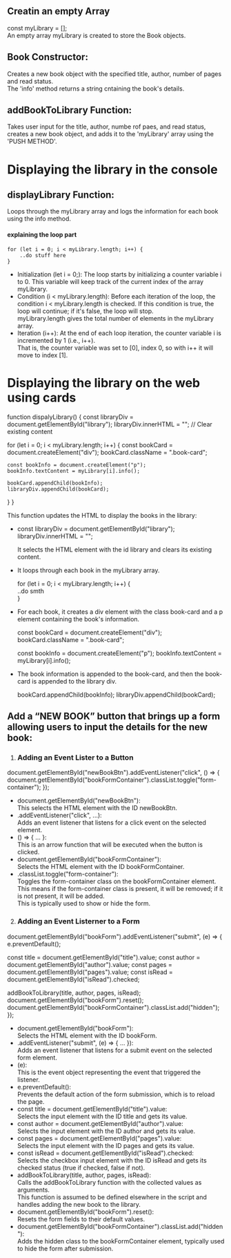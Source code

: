 ## Creatin an empty Array
const myLibrary = [];  
An empty array myLibrary is created to store the Book objects.


## Book Constructor:
Creates a new book object with the specified title, author, number of pages and read status.  
The 'info' method returns a string cntaining the book's details. 


## addBookToLibrary Function:
Takes user input for the title, author, numbe rof paes, and read status, creates a new book object, and adds it to the 'myLibrary' array using the 'PUSH METHOD'.  


# Displaying the library in the console
## displayLibrary Function: 
Loops through the myLibrary array and logs the information for each book using the info method.
 #### explaining the loop part
    for (let i = 0; i < myLibrary.length; i++) {
        ..do stuff here
    }
 * Initialization (let i = 0;): 
 The loop starts by initializing a counter variable i to 0. This variable will keep track of the current index of the array myLibrary.
* Condition (i < myLibrary.length):
Before each iteration of the loop, the condition i < myLibrary.length is checked. If this condition is true, the loop will continue; if it's false, the loop will stop.  
myLibrary.length gives the total number of elements in the myLibrary array.
* Iteration (i++):
At the end of each loop iteration, the counter variable i is incremented by 1 (i.e., i++).  
That is, the counter variable was set to [0], index 0, so with i++ it will move to index [1].

# Displaying the library on the web using cards
function dispalyLibrary() {
  const libraryDiv = document.getElementById("library");
  libraryDiv.innerHTML = ""; // Clear existing content

  for (let i = 0; i < myLibrary.length; i++) {
    const bookCard = document.createElement("div");
    bookCard.className = ".book-card";

    const bookInfo = document.createElement("p");
    bookInfo.textContent = myLibrary[i].info();

    bookCard.appendChild(bookInfo);
    libraryDiv.appendChild(bookCard);
  }
}   

This function updates the HTML to display the books in the library:

* const libraryDiv = document.getElementById("library");
  libraryDiv.innerHTML = "";  

  It selects the HTML element with the id library and clears its existing content.  
* It loops through each book in the myLibrary array.  

  for (let i = 0; i < myLibrary.length; i++) {   
    ..do smth    
}  
* For each book, it creates a div element with the class book-card and a p element containing the book's information.  

    const bookCard = document.createElement("div");
    bookCard.className = ".book-card";

    const bookInfo = document.createElement("p");
    bookInfo.textContent = myLibrary[i].info();  
* The book information is appended to the book-card, and then the book-card is appended to the library div.  

    bookCard.appendChild(bookInfo);
    libraryDiv.appendChild(bookCard);


## Add a “NEW BOOK” button that brings up a form allowing users to input the details for the new book:
1. ### Adding an Event Lister to a Button
document.getElementById("newBookBtn").addEventListener("click", () => {
  document.getElementById("bookFormContainer").classList.toggle("form-container");
});

* document.getElementById("newBookBtn"):   
This selects the HTML element with the ID newBookBtn.
* .addEventListener("click", ...):  
Adds an event listener that listens for a click event on the selected element.
* () => { ... }:  
This is an arrow function that will be executed when the button is clicked.
* document.getElementById("bookFormContainer"):  
Selects the HTML element with the ID bookFormContainer.
* .classList.toggle("form-container"):  
Toggles the form-container class on the bookFormContainer element.   This means if the form-container class is present, it will be removed; if it is not present, it will be added.  
This is typically used to show or hide the form.

2. ### Adding an Event Listerner to a Form
document.getElementById("bookForm").addEventListener("submit", (e) => {
  e.preventDefault();

  const title = document.getElementById("title").value;
  const author = document.getElementById("author").value;
  const pages = document.getElementById("pages").value;
  const isRead = document.getElementById("isRead").checked;

  addBookToLibrary(title, author, pages, isRead);
  document.getElementById("bookForm").reset();
  document.getElementById("bookFormContainer").classList.add("hidden");
});

* document.getElementById("bookForm"):  
Selects the HTML element with the ID bookForm.
* .addEventListener("submit", (e) => { ... }):  
Adds an event listener that listens for a submit event on the selected form element.
* (e):  
This is the event object representing the event that triggered the listener.
* e.preventDefault():  
Prevents the default action of the form submission, which is to reload the page.
* const title = document.getElementById("title").value:  
Selects the input element with the ID title and gets its value.
* const author = document.getElementById("author").value:  
Selects the input element with the ID author and gets its value.
* const pages = document.getElementById("pages").value:  
Selects the input element with the ID pages and gets its value.
* const isRead = document.getElementById("isRead").checked:  
Selects the checkbox input element with the ID isRead and gets its checked status (true if checked, false if not).
* addBookToLibrary(title, author, pages, isRead):  
Calls the addBookToLibrary function with the collected values as arguments.  
This function is assumed to be defined elsewhere in the script and handles adding the new book to the library.
* document.getElementById("bookForm").reset():  
Resets the form fields to their default values.
* document.getElementById("bookFormContainer").classList.add("hidden"):  
Adds the hidden class to the bookFormContainer element, typically used to hide the form after submission.